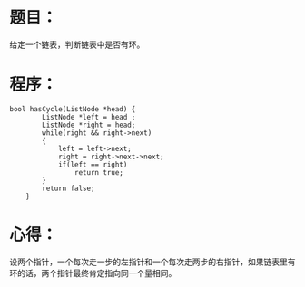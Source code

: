 # 题目：
给定一个链表，判断链表中是否有环。
# 程序：
~~~
bool hasCycle(ListNode *head) {
        ListNode *left = head ; 
        ListNode *right = head;
        while(right && right->next)
        {
            left = left->next;
            right = right->next->next;
            if(left == right)
                return true;
        }
        return false;
    }
~~~
# 心得：
设两个指针，一个每次走一步的左指针和一个每次走两步的右指针，如果链表里有环的话，两个指针最终肯定指向同一个量相同。
